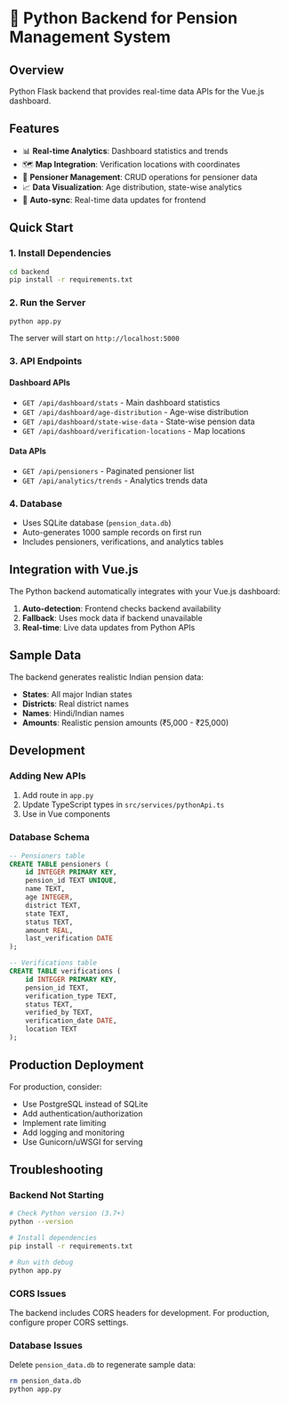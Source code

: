 # 🐍 Python Backend for Pension Management System

## Overview
Python Flask backend that provides real-time data APIs for the Vue.js dashboard.

## Features
- 📊 **Real-time Analytics**: Dashboard statistics and trends
- 🗺️ **Map Integration**: Verification locations with coordinates
- 👥 **Pensioner Management**: CRUD operations for pensioner data
- 📈 **Data Visualization**: Age distribution, state-wise analytics
- 🔄 **Auto-sync**: Real-time data updates for frontend

## Quick Start

### 1. Install Dependencies
```bash
cd backend
pip install -r requirements.txt
```

### 2. Run the Server
```bash
python app.py
```

The server will start on `http://localhost:5000`

### 3. API Endpoints

#### Dashboard APIs
- `GET /api/dashboard/stats` - Main dashboard statistics
- `GET /api/dashboard/age-distribution` - Age-wise distribution
- `GET /api/dashboard/state-wise-data` - State-wise pension data
- `GET /api/dashboard/verification-locations` - Map locations

#### Data APIs
- `GET /api/pensioners` - Paginated pensioner list
- `GET /api/analytics/trends` - Analytics trends data

### 4. Database
- Uses SQLite database (`pension_data.db`)
- Auto-generates 1000 sample records on first run
- Includes pensioners, verifications, and analytics tables

## Integration with Vue.js

The Python backend automatically integrates with your Vue.js dashboard:

1. **Auto-detection**: Frontend checks backend availability
2. **Fallback**: Uses mock data if backend unavailable  
3. **Real-time**: Live data updates from Python APIs

## Sample Data

The backend generates realistic Indian pension data:
- **States**: All major Indian states
- **Districts**: Real district names
- **Names**: Hindi/Indian names
- **Amounts**: Realistic pension amounts (₹5,000 - ₹25,000)

## Development

### Adding New APIs
1. Add route in `app.py`
2. Update TypeScript types in `src/services/pythonApi.ts`
3. Use in Vue components

### Database Schema
```sql
-- Pensioners table
CREATE TABLE pensioners (
    id INTEGER PRIMARY KEY,
    pension_id TEXT UNIQUE,
    name TEXT,
    age INTEGER,
    district TEXT,
    state TEXT,
    status TEXT,
    amount REAL,
    last_verification DATE
);

-- Verifications table  
CREATE TABLE verifications (
    id INTEGER PRIMARY KEY,
    pension_id TEXT,
    verification_type TEXT,
    status TEXT,
    verified_by TEXT,
    verification_date DATE,
    location TEXT
);
```

## Production Deployment

For production, consider:
- Use PostgreSQL instead of SQLite
- Add authentication/authorization
- Implement rate limiting
- Add logging and monitoring
- Use Gunicorn/uWSGI for serving

## Troubleshooting

### Backend Not Starting
```bash
# Check Python version (3.7+)
python --version

# Install dependencies
pip install -r requirements.txt

# Run with debug
python app.py
```

### CORS Issues
The backend includes CORS headers for development. For production, configure proper CORS settings.

### Database Issues
Delete `pension_data.db` to regenerate sample data:
```bash
rm pension_data.db
python app.py
```
